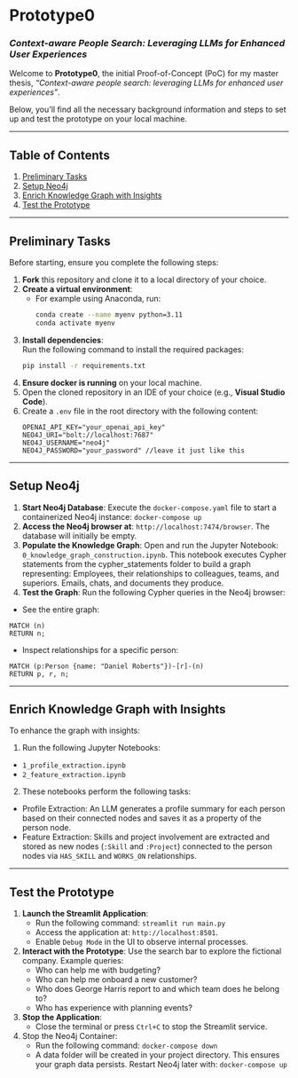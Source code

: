 # Prototype0  
### *Context-aware People Search: Leveraging LLMs for Enhanced User Experiences*

Welcome to **Prototype0**, the initial Proof-of-Concept (PoC) for my master thesis, *“Context-aware people search: leveraging LLMs for enhanced user experiences”*.  

Below, you'll find all the necessary background information and steps to set up and test the prototype on your local machine.

---

## Table of Contents

1. [Preliminary Tasks](#preliminary-tasks)
2. [Setup Neo4j](#setup-neo4j)
3. [Enrich Knowledge Graph with Insights](#enrich-knowledge-graph-with-insights)
4. [Test the Prototype](#test-the-prototype)

---

## Preliminary Tasks

Before starting, ensure you complete the following steps:

1. **Fork** this repository and clone it to a local directory of your choice.
2. **Create a virtual environment**:
   - For example using Anaconda, run:  
     ```bash
     conda create --name myenv python=3.11
     conda activate myenv
     ```
3. **Install dependencies**:  
   Run the following command to install the required packages:  
   ```bash
   pip install -r requirements.txt
4. **Ensure docker is running** on your local machine.
5. Open the cloned repository in an IDE of your choice (e.g., **Visual Studio Code**).
6. Create a ```.env``` file in the root directory with the following content:
   ```
   OPENAI_API_KEY="your_openai_api_key"
   NEO4J_URI="bolt://localhost:7687"
   NEO4J_USERNAME="neo4j"
   NEO4J_PASSWORD="your_password" //leave it just like this
   ```
---

## Setup Neo4j

1. **Start Neo4j Database**:
   Execute the ```docker-compose.yaml``` file to start a containerized Neo4j instance:
   ```docker-compose up```
3. **Access the Neo4j browser at**:
```http://localhost:7474/browser```.
The database will initially be empty.
4. **Populate the Knowledge Graph**:
Open and run the Jupyter Notebook: ```0_knowledge_graph_construction.ipynb```.
This notebook executes Cypher statements from the cypher_statements folder to build a graph representing:
Employees, their relationships to colleagues, teams, and superiors.
Emails, chats, and documents they produce.
5. **Test the Graph**:
Run the following Cypher queries in the Neo4j browser:
  - See the entire graph:
  ```
  MATCH (n) 
  RETURN n;
  ```
  - Inspect relationships for a specific person:
  ```
  MATCH (p:Person {name: "Daniel Roberts"})-[r]-(n)
  RETURN p, r, n;
  ```

---

## Enrich Knowledge Graph with Insights
To enhance the graph with insights:

1. Run the following Jupyter Notebooks:
  - ```1_profile_extraction.ipynb```
  - ```2_feature_extraction.ipynb```
2. These notebooks perform the following tasks:
  - Profile Extraction: An LLM generates a profile summary for each person based on their connected nodes and saves it as a property of the person node.
  - Feature Extraction: Skills and project involvement are extracted and stored as new nodes (```:Skill``` and ```:Project```) connected to the person nodes via ```HAS_SKILL``` and ```WORKS_ON``` relationships.

---

## Test the Prototype
1. **Launch the Streamlit Application**:
   - Run the following command:
   ```streamlit run main.py```
   - Access the application at: ```http://localhost:8501```.
   - Enable ```Debug Mode``` in the UI to observe internal processes.
3. **Interact with the Prototype**:
   Use the search bar to explore the fictional company. Example queries:
   - Who can help me with budgeting?
   - Who can help me onboard a new customer?
   - Who does George Harris report to and which team does he belong to?
   - Who has experience with planning events?
4. **Stop the Application**:
   - Close the terminal or press ```Ctrl+C``` to stop the Streamlit service.
5. Stop the Neo4j Container:
   - Run the following command:
     ```docker-compose down```
   - A data folder will be created in your project directory. This ensures your graph data persists. Restart Neo4j later with:
     ```docker-compose up```
